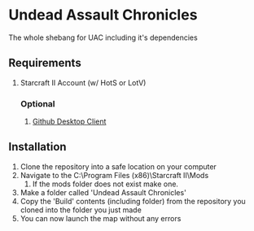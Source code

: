 # Undead Assault Chronicles

The whole shebang for UAC including it's dependencies

## Requirements

1. Starcraft II Account (w/ HotS or LotV)

   ### Optional

   1. [Github Desktop Client](https://desktop.github.com/)

## Installation

1. Clone the repository into a safe location on your computer
2. Navigate to the C:\Program Files (x86)\Starcraft II\Mods
   1. If the mods folder does not exist make one.
3. Make a folder called 'Undead Assault Chronicles'
4. Copy the 'Build' contents (including folder) from the repository you cloned into the folder you just made
5. You can now launch the map without any errors

